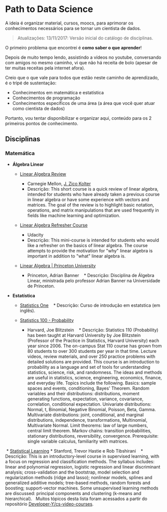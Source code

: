# Path to Data Science
A ideia é organizar material, cursos, moocs, para aprimorar os conhecimentos necessários para se tornar um cientista de dados.

> Atualizações: 13/11/2017: Versão inicial do catálogo de disciplinas.

O primeiro problema que encontrei é **como saber o que aprender**!

Depois de muito tempo lendo, assistindo a vídeos no youtube, conversando com amigos no mesmo caminho, vi que não há receita de bolo
(apesar de ter muitas receitas pela internet afora).

Creio que o que vale para todos que estão neste caminho de aprendizado, é o tripé de sustentação:
* Conhecimentos em matemática e estatística
* Conhecimentos de programação
* Conhecimentos específicos de uma área (a área que você quer atuar como cientista de dados)

Portanto, vou tentar disponibilizar e organizar aqui, conteúdo para os 2 primeiros pontos de conhecimento.

## Disciplinas
### Matemática
* **Álgebra Linear**
  * [Linear Algebra Review](http://www.cs.cmu.edu/~zkolter/course/linalg/outline.html)
    * Carnegie Mellon, [J. Zico Kolter](http://www.cs.cmu.edu/~zkolter)
    * Descrição: This short course is a quick review of linear algebra, intended for students who have already taken a previous course in linear algebra or have some experience with vectors and matrices. The goal of the review is to highlight basic notation, operations, and matrix manipulations that are used frequently in fields like machine learning and optimization.

  * [Linear Algebra Refresher Course](https://br.udacity.com/course/linear-algebra-refresher-course--ud953)
    * Udacity
    * Descrição: This mini-course is intended for students who would like a refresher on the basics of linear algebra. The course attempts to provide the motivation for "why" linear algebra is important in addition to "what" linear algebra is.

  * [Linear Algebra | Princeton University](https://www.youtube.com/playlist?list=PLGqzsq0erqU7w7ZrTZ-pWWk4-AOkiGEGp)
    * Princeton, Adrian Banner
    * Descrição: Disciplina de Álgebra Linear, ministrada pelo professor Adrian Banner na Universidade de Princeton.

* **Estatística**
  * [Statistics One](https://www.youtube.com/playlist?list=PLycnP7USbo1V3jlyjAzWUB201cLxPq4NP)
    * Descrição: Curso de introdução em estatstica (em inglês).
  
  * [Statistics 100 - Probability](https://www.youtube.com/playlist?list=PL2SOU6wwxB0uwwH80KTQ6ht66KWxbzTIo)
    * Harvard, Joe Blitzstein
    * Descrição: Statistics 110 (Probability) has been taught at Harvard University by Joe Blitzstein (Professor of the Practice in Statistics, Harvard University) each year since 2006. The on-campus Stat 110 course has grown from 80 students to over 300 students per year in that time. Lecture videos, review materials, and over 250 practice problems with detailed solutions are provided. This course is an introduction to probability as a language and set of tools for understanding statistics, science, risk, and randomness. The ideas and methods are useful in statistics, science, engineering, economics, finance, and everyday life. Topics include the following. Basics: sample spaces and events, conditioning, Bayes' Theorem. Random variables and their distributions: distributions, moment generating functions, expectation, variance, covariance, correlation, conditional expectation. Univariate distributions: Normal, t, Binomial, Negative Binomial, Poisson, Beta, Gamma. Multivariate distributions: joint, conditional, and marginal distributions, independence,  transformations, Multinomial, Multivariate Normal. Limit theorems: law of large numbers, central limit theorem. Markov chains: transition probabilities, stationary distributions, reversibility, convergence. Prerequisite: single variable calculus, familiarity with matrices.
    
  * [Statistical Learning](https://lagunita.stanford.edu/courses/HumanitiesSciences/StatLearning/Winter2016/about)
    * Stanford, Trevor Hastie e Rob Tibshirani
    * Descrição: This is an introductory-level course in supervised learning, with a focus on regression and classification methods. The syllabus includes: linear and polynomial regression, logistic regression and linear discriminant analysis; cross-validation and the bootstrap, model selection and regularization methods (ridge and lasso); nonlinear models, splines and generalized additive models; tree-based methods, random forests and boosting; support-vector machines. Some unsupervised learning methods are discussed: principal components and clustering (k-means and hierarchical).
  
Muitos tópicos desta lista foram acessados a partir do repositório [Developer-Y/cs-video-courses](https://github.com/Developer-Y/cs-video-courses).
